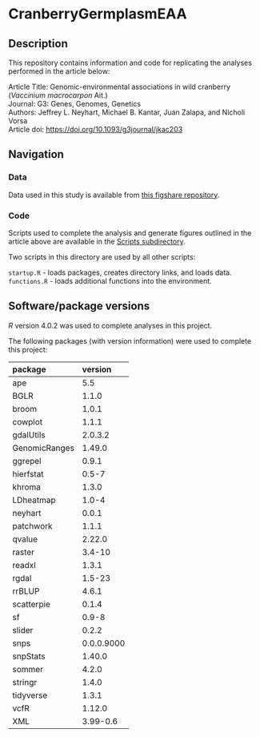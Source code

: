 
<!-- README.md is generated from README.Rmd. Please edit that file -->

# CranberryGermplasmEAA

<!-- badges: start -->
<!-- badges: end -->

## Description

This repository contains information and code for replicating the
analyses performed in the article below:

Article Title: Genomic-environmental associations in wild cranberry
(*Vaccinium macrocarpon* Ait.)  
Journal: G3: Genes, Genomes, Genetics  
Authors: Jeffrey L. Neyhart, Michael B. Kantar, Juan Zalapa, and Nicholi
Vorsa  
Article doi: <https://doi.org/10.1093/g3journal/jkac203>

## Navigation

### Data

Data used in this study is available from [this figshare
repository](https://doi.org/10.25387/g3.20067062).

### Code

Scripts used to complete the analysis and generate figures outlined in
the article above are available in the [Scripts
subdirectory](https://github.com/neyhartj/CranberryGermplasmEAA/tree/master/Scripts).

Two scripts in this directory are used by all other scripts:

`startup.R` - loads packages, creates directory links, and loads data.  
`functions.R` - loads additional functions into the environment.

## Software/package versions

*R* version 4.0.2 was used to complete analyses in this project.

The following packages (with version information) were used to complete
this project:

| package       | version    |
|:--------------|:-----------|
| ape           | 5.5        |
| BGLR          | 1.1.0      |
| broom         | 1.0.1      |
| cowplot       | 1.1.1      |
| gdalUtils     | 2.0.3.2    |
| GenomicRanges | 1.49.0     |
| ggrepel       | 0.9.1      |
| hierfstat     | 0.5-7      |
| khroma        | 1.3.0      |
| LDheatmap     | 1.0-4      |
| neyhart       | 0.0.1      |
| patchwork     | 1.1.1      |
| qvalue        | 2.22.0     |
| raster        | 3.4-10     |
| readxl        | 1.3.1      |
| rgdal         | 1.5-23     |
| rrBLUP        | 4.6.1      |
| scatterpie    | 0.1.4      |
| sf            | 0.9-8      |
| slider        | 0.2.2      |
| snps          | 0.0.0.9000 |
| snpStats      | 1.40.0     |
| sommer        | 4.2.0      |
| stringr       | 1.4.0      |
| tidyverse     | 1.3.1      |
| vcfR          | 1.12.0     |
| XML           | 3.99-0.6   |

